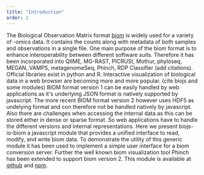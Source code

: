 ```yaml
---
title: "Introduction"
order: 2
---
```

The Biological Observation Matrix format [biom](https://doi.org/10.1186/2047-217X-1-7 "The Biological Observation Matrix (BIOM) format or: how I learned to stop worrying and love the ome-ome") is widely used for a variety of -omics data.
It contains the counts along with metadata of both samples and observations in a single file.
One main purpose of the biom format is to enhance interoperability between different software suits.
Therefore it has been incorporated into QIIME, MG-RAST, PICRUSt, Mothur, phyloseq, MEGAN, VAMPS, metagenomeSeq, Phinch, RDP Classifier (add citations).
Official libraries exist in python and R.
Interactive visualization of biological data in a web browser are becoming more and more popular. (cite biojs and some modules)
BIOM format version 1 can be easily handled by web applications as it's underlying JSON format is natively supported by javascript.
The more recent BIOM format version 2 however uses HDF5 as undelying format and con therefore not be handled natively by javascript.
Also there are challenges when accessing the internal data as this can be stored either in dense or sparse format.
So web applications have to handle the different versions and internal representations.
Here we present biojs-io-biom a javascript module that provides a unified interface to read, modify, and write biom data.
To demonstrate the utility of this generic module it has been used to implement a simple user interface for a biom conversion server.
Further the well known biom visualization tool Phinch has been extended to support biom version 2.
This module is available at [github](https://github.com/iimog/biojs-io-biom) and [npm](https://www.npmjs.com/package/biojs-io-biom).
<!-- and thus allows applications to abstract from the internal data storage.
Challenges for web applications (v1 / v2), requirement of special fields (phinch), performance for representation (datatables).
Here we present ... a biojs module. (Principles of biojs) --> 
